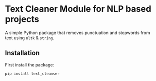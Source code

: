 # Text Cleaner Module for NLP based projects

A simple Python package that removes punctuation and stopwords from text using `nltk` & `string`.

## Installation

First install the package:

```bash
pip install text_cleanser
